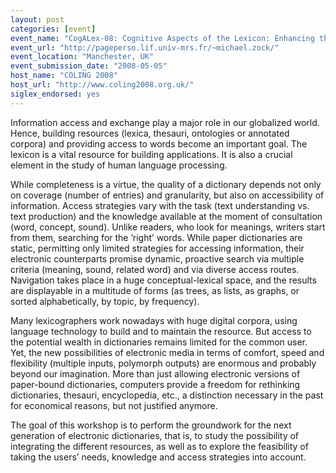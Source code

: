 ```yaml
---
layout: post
categories: [event]
event_name: "CogALex-08: Cognitive Aspects of the Lexicon: Enhancing the Structure, Indexes and Entry Points of Electronic Dictionaries"
event_url: "http://pageperso.lif.univ-mrs.fr/~michael.zock/"
event_location: "Manchester, UK"
event_submission_date: "2008-05-05"
host_name: "COLING 2008"
host_url: "http://www.coling2008.org.uk/"
siglex_endorsed: yes
---
```

Information access and exchange play a major role in our globalized world. Hence, building resources (lexica, thesauri, ontologies or annotated corpora) and providing access to words become an important goal. The lexicon is a vital resource for building applications. It is also a crucial element in the study of human language processing.

While completeness is a virtue, the quality of a dictionary depends not only on coverage (number of entries) and granularity, but also on accessibility of information. Access strategies vary with the task (text understanding vs. text production) and the knowledge available at the moment of consultation (word, concept, sound). Unlike readers, who look for meanings, writers start from them, searching for the ’right’ words. While paper dictionaries are static, permitting only limited strategies for accessing information, their electronic counterparts promise dynamic, proactive search via multiple criteria (meaning, sound, related word) and via diverse access routes. Navigation takes place in a huge conceptual-lexical space, and the results are displayable in a multitude of forms (as trees, as lists, as graphs, or sorted alphabetically, by topic, by frequency).

Many lexicographers work nowadays with huge digital corpora, using language technology to build and to maintain the resource. But access to the potential wealth in dictionaries remains limited for the common user. Yet, the new possibilities of electronic media in terms of comfort, speed and flexibility (multiple inputs, polymorph outputs) are enormous and probably beyond our imagination. More
than just allowing electronic versions of paper-bound dictionaries, computers provide a freedom for rethinking dictionaries, thesauri, encyclopedia, etc., a distinction necessary in the past for economical reasons, but not justified anymore.

The goal of this workshop is to perform the groundwork for the next generation of electronic dictionaries, that is, to study the possibility of integrating the different resources, as well as to explore the feasibility of taking the users’ needs, knowledge and access strategies into account.